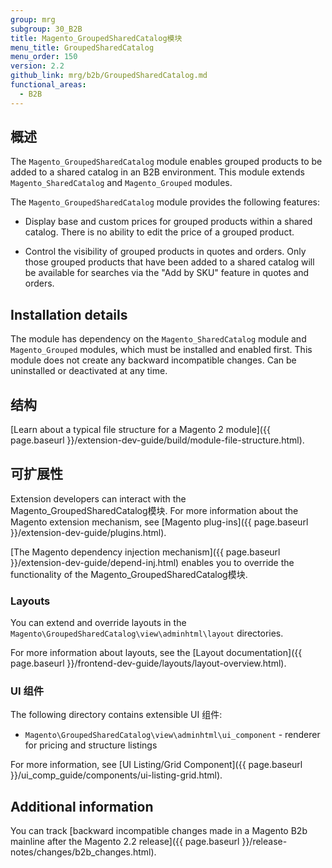 ```yaml
---
group: mrg
subgroup: 30_B2B
title: Magento_GroupedSharedCatalog模块
menu_title: GroupedSharedCatalog
menu_order: 150
version: 2.2
github_link: mrg/b2b/GroupedSharedCatalog.md
functional_areas:
  - B2B
---
```


## 概述

The `Magento_GroupedSharedCatalog` module enables grouped products to be added to a shared catalog in an B2B environment. This module extends `Magento_SharedCatalog` and `Magento_Grouped` modules.

The `Magento_GroupedSharedCatalog` module provides the following features:

* Display base and custom prices for grouped products within a shared catalog. There is no ability to edit the price of a grouped product.

* Control the visibility of grouped products in quotes and orders. Only those grouped products that have been added to a shared catalog will be available for searches via the "Add by SKU" feature in quotes and orders.


## Installation details

The module has dependency on the `Magento_SharedCatalog` module and `Magento_Grouped` modules, which must be installed and enabled first. This module does not create any backward incompatible changes. Can be uninstalled or deactivated at any time.

## 结构

[Learn about a typical file structure for a Magento 2 module]({{ page.baseurl }}/extension-dev-guide/build/module-file-structure.html).

## 可扩展性

Extension developers can interact with the Magento_GroupedSharedCatalog模块. For more information about the Magento extension mechanism, see [Magento plug-ins]({{ page.baseurl }}/extension-dev-guide/plugins.html).

[The Magento dependency injection mechanism]({{ page.baseurl }}/extension-dev-guide/depend-inj.html) enables you to override the functionality of the Magento_GroupedSharedCatalog模块.

### Layouts

You can extend and override layouts in the `Magento\GroupedSharedCatalog\view\adminhtml\layout` directories.

For more information about layouts, see the [Layout documentation]({{ page.baseurl }}/frontend-dev-guide/layouts/layout-overview.html).

### UI 组件

The following directory contains extensible UI 组件:

* `Magento\GroupedSharedCatalog\view\adminhtml\ui_component` - renderer for pricing and structure listings

For more information, see [UI Listing/Grid Component]({{ page.baseurl }}/ui_comp_guide/components/ui-listing-grid.html).

## Additional information

You can track [backward incompatible changes made in a Magento B2b mainline after the Magento 2.2 release]({{ page.baseurl }}/release-notes/changes/b2b_changes.html).
